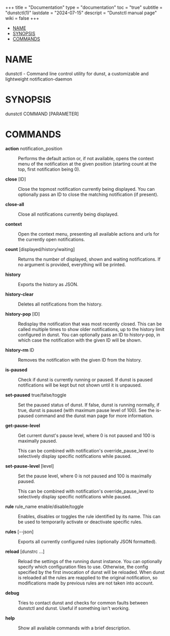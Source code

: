 +++
title = "Documentation"
type = "documentation"
toc = "true"
subtitle = "dunstctl(1)"
lastdate = "2024-07-15"
descript = "Dunstctl manual page"
wiki = false
+++
<?xml version="1.0" ?>
<!DOCTYPE html PUBLIC "-//W3C//DTD XHTML 1.0 Strict//EN" "http://www.w3.org/TR/xhtml1/DTD/xhtml1-strict.dtd">
<html xmlns="http://www.w3.org/1999/xhtml">
<head>
<title>dunstctl - Command line control utility for dunst, a customizable and lightweight notification-daemon</title>
<meta http-equiv="content-type" content="text/html; charset=utf-8" />
<link rev="made" href="mailto:root@localhost" />
</head>

<body>



<ul id="index">
  <li><a href="#NAME">NAME</a></li>
  <li><a href="#SYNOPSIS">SYNOPSIS</a></li>
  <li><a href="#COMMANDS">COMMANDS</a></li>
</ul>

<h1 id="NAME">NAME</h1>

<p>dunstctl - Command line control utility for dunst, a customizable and lightweight notification-daemon</p>

<h1 id="SYNOPSIS">SYNOPSIS</h1>

<p>dunstctl COMMAND [PARAMETER]</p>

<h1 id="COMMANDS">COMMANDS</h1>

<dl>

<dt id="action-notification_position"><b>action</b> notification_position</dt>
<dd>

<p>Performs the default action or, if not available, opens the context menu of the notification at the given position (starting count at the top, first notification being 0).</p>

</dd>
<dt id="close-ID"><b>close</b> [ID]</dt>
<dd>

<p>Close the topmost notification currently being displayed. You can optionally pass an ID to close the matching notification (if present).</p>

</dd>
<dt id="close-all"><b>close-all</b></dt>
<dd>

<p>Close all notifications currently being displayed.</p>

</dd>
<dt id="context"><b>context</b></dt>
<dd>

<p>Open the context menu, presenting all available actions and urls for the currently open notifications.</p>

</dd>
<dt id="count-displayed-history-waiting"><b>count</b> [displayed/history/waiting]</dt>
<dd>

<p>Returns the number of displayed, shown and waiting notifications. If no argument is provided, everything will be printed.</p>

</dd>
<dt id="history"><b>history</b></dt>
<dd>

<p>Exports the history as JSON.</p>

</dd>
<dt id="history-clear"><b>history-clear</b></dt>
<dd>

<p>Deletes all notifications from the history.</p>

</dd>
<dt id="history-pop-ID"><b>history-pop</b> [ID]</dt>
<dd>

<p>Redisplay the notification that was most recently closed. This can be called multiple times to show older notifications, up to the history limit configured in dunst. You can optionally pass an ID to history-pop, in which case the notification with the given ID will be shown.</p>

</dd>
<dt id="history-rm-ID"><b>history-rm</b> ID</dt>
<dd>

<p>Removes the notification with the given ID from the history.</p>

</dd>
<dt id="is-paused"><b>is-paused</b></dt>
<dd>

<p>Check if dunst is currently running or paused. If dunst is paused notifications will be kept but not shown until it is unpaused.</p>

</dd>
<dt id="set-paused-true-false-toggle"><b>set-paused</b> true/false/toggle</dt>
<dd>

<p>Set the paused status of dunst. If false, dunst is running normally, if true, dunst is paused (with maximum pause level of 100). See the is-paused command and the dunst man page for more information.</p>

</dd>
<dt id="get-pause-level"><b>get-pause-level</b></dt>
<dd>

<p>Get current dunst&#39;s pause level, where 0 is not paused and 100 is maximally paused.</p>

<p>This can be combined with notification&#39;s override_pause_level to selectively display specific notifications while paused.</p>

</dd>
<dt id="set-pause-level-level"><b>set-pause-level</b> [level]</dt>
<dd>

<p>Set the pause level, where 0 is not paused and 100 is maximally paused.</p>

<p>This can be combined with notification&#39;s override_pause_level to selectively display specific notifications while paused.</p>

</dd>
<dt id="rule-rule_name-enable-disable-toggle"><b>rule</b> rule_name enable/disable/toggle</dt>
<dd>

<p>Enables, disables or toggles the rule identified by its name. This can be used to temporarily activate or deactivate specific rules.</p>

</dd>
<dt id="rules---json"><b>rules</b> [--json]</dt>
<dd>

<p>Exports all currently configured rules (optionally JSON formatted).</p>

</dd>
<dt id="reload-dunstrc"><b>reload</b> [dunstrc ...]</dt>
<dd>

<p>Reload the settings of the running dunst instance. You can optionally specify which configuration files to use. Otherwise, the config specified by the first invocation of dunst will be reloaded. When dunst is reloaded all the rules are reapplied to the original notification, so modifications made by previous rules are not taken into account.</p>

</dd>
<dt id="debug"><b>debug</b></dt>
<dd>

<p>Tries to contact dunst and checks for common faults between dunstctl and dunst. Useful if something isn&#39;t working.</p>

</dd>
<dt id="help"><b>help</b></dt>
<dd>

<p>Show all available commands with a brief description.</p>

</dd>
</dl>


</body>

</html>


